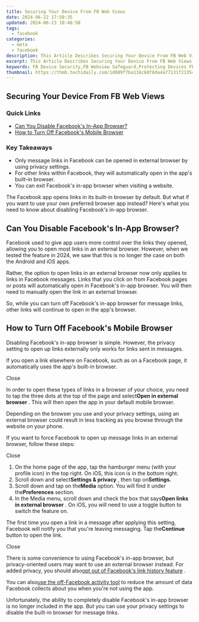 ```yaml
---
title: Securing Your Device From FB Web Views
date: 2024-06-22 17:50:35
updated: 2024-06-23 10:48:58
tags:
  - facebook
categories:
  - meta
  - facebook
description: This Article Describes Securing Your Device From FB Web Views
excerpt: This Article Describes Securing Your Device From FB Web Views
keywords: FB Device Security,FB Webview Safeguard,Protecting Devices FB,FB Web View Prevention,Secure From FB Reviews,Device FB View Defense,FB Web Views Blockade
thumbnail: https://thmb.techidaily.com/1d889f7ba116c60f8da4a77131f21354069b9feb0f07282f1ae108dd24c44c29.jpg
---
```


## Securing Your Device From FB Web Views

### Quick Links

* [Can You Disable Facebook's In-App Browser?](#can-you-disable-facebook-39-s-in-app-browser)
* [How to Turn Off Facebook's Mobile Browser](#how-to-turn-off-facebook-39-s-mobile-browser)

### Key Takeaways

* Only message links in Facebook can be opened in external browser by using privacy settings.
* For other links within Facebook, they will automatically open in the app's built-in browser.
* You can exit Facebook's in-app browser when visiting a website.

 The Facebook app opens links in its built-in browser by default. But what if you want to use your own preferred browser app instead? Here's what you need to know about disabling Facebook's in-app browser.

## Can You Disable Facebook's In-App Browser?

 Facebook used to give app users more control over the links they opened, allowing you to open most links in an external browser. However, when we tested the feature in 2024, we saw that this is no longer the case on both the Android and iOS apps.

 Rather, the option to open links in an external browser now only applies to links in Facebook messages. Links that you click on from Facebook pages or posts will automatically open in Facebook's in-app browser. You will then need to manually open the link in an external browser.

 So, while you can turn off Facebook's in-app browser for message links, other links will continue to open in the app's browser.

## How to Turn Off Facebook's Mobile Browser

 Disabling Facebook's in-app browser is simple. However, the privacy setting to open up links externally only works for links sent in messages.

 If you open a link elsewhere on Facebook, such as on a Facebook page, it automatically uses the app's built-in browser.

Close

 In order to open these types of links in a browser of your choice, you need to tap the three dots at the top of the page and select**Open in external browser** . This will then open the app in your default mobile browser.

 Depending on the browser you use and your privacy settings, using an external browser could result in less tracking as you browse through the website on your phone.

 If you want to force Facebook to open up message links in an external browser, follow these steps:

Close

1. On the home page of the app, tap the hamburger menu (with your profile icon) in the top right. On iOS, this icon is in the bottom right.
2. Scroll down and select**Settings & privacy** , then tap on**Settings.**
3. Scroll down and tap on the**Media** option. You will find it under the**Preferences** section.
4. In the Media menu, scroll down and check the box that says**Open links in external browser** . On iOS, you will need to use a toggle button to switch the feature on.

 The first time you open a link in a message after applying this setting, Facebook will notify you that you're leaving messaging. Tap the**Continue** button to open the link.

Close

 There is some convenience to using Facebook's in-app browser, but privacy-oriented users may want to use an external browser instead. For added privacy, you should also[opt out of Facebook's link history feature](https://www.makeuseof.com/facebook-link-history-feature-opt-in/) .

 You can also[use the off-Facebook activity tool](https://www.makeuseof.com/tag/off-facebook-activity-tool/) to reduce the amount of data Facebook collects about you when you're not using the app.

 Unfortunately, the ability to completely disable Facebook's in-app browser is no longer included in the app. But you can use your privacy settings to disable the built-in browser for message links.


<ins class="adsbygoogle"
     style="display:block"
     data-ad-format="autorelaxed"
     data-ad-client="ca-pub-7571918770474297"
     data-ad-slot="1223367746"></ins>



<ins class="adsbygoogle"
     style="display:block"
     data-ad-client="ca-pub-7571918770474297"
     data-ad-slot="8358498916"
     data-ad-format="auto"
     data-full-width-responsive="true"></ins>
